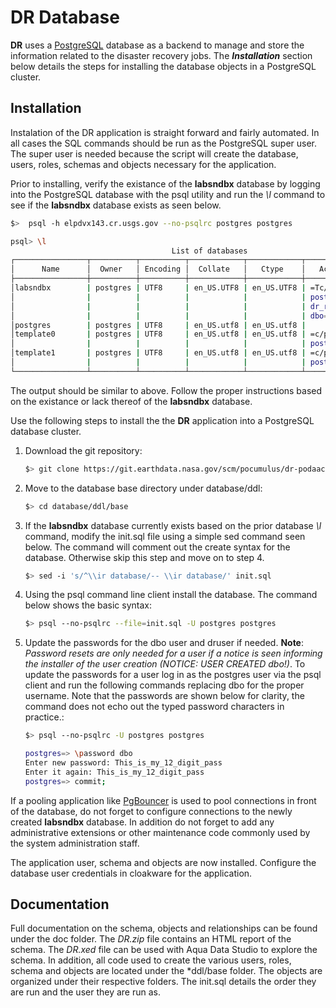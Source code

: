 DR Database
================

**DR** uses a [PostgreSQL](http://www.postgresql.org/) database as a backend to
manage and store the information related to the disaster recovery jobs. The
_**Installation**_ section below details the steps for installing the database objects
in a PostgreSQL cluster.


Installation
------------

Instalation of the DR application is straight forward and fairly automated. In all cases the
SQL commands should be run as the PostgreSQL super user. The super user is needed because the script
will create the database, users, roles, schemas and objects necessary for the application.

Prior to installing, verify the existance of the **labsndbx** database by logging into the PostgreSQL database
with the psql utility and run the *\l* command to see if the **labsndbx** database exists as seen below.

```bash
$>  psql -h elpdvx143.cr.usgs.gov --no-psqlrc postgres postgres

psql> \l
                                    List of databases
┌────────────────┬──────────┬──────────┬────────────┬────────────┬───────────────────────┐
│      Name      │  Owner   │ Encoding │  Collate   │   Ctype    │   Access privileges   │
├────────────────┼──────────┼──────────┼────────────┼────────────┼───────────────────────┤
│labsndbx        | postgres | UTF8     | en_US.UTF8 | en_US.UTF8 | =Tc/postgres          |
│                |          |          |            |            | postgres=CTc/postgres |
│                |          |          |            |            | dr_role=c/postgres    |
│                |          |          |            |            | dbo=c/postgres        |
│postgres        | postgres | UTF8     | en_US.utf8 | en_US.utf8 |                       |
│template0       | postgres | UTF8     | en_US.utf8 | en_US.utf8 | =c/postgres           |
│                |          |          |            |            | postgres=CTc/postgres |
│template1       | postgres | UTF8     | en_US.utf8 | en_US.utf8 | =c/postgres           |
│                |          |          |            |            | postgres=CTc/postgres |
└────────────────┴──────────┴──────────┴────────────┴────────────┴───────────────────────┘

``` 

The output should be similar to above. Follow the proper instructions based on the existance or lack
thereof of the **labsndbx** database.

Use the following steps to install the the **DR** application into a PostgreSQL database cluster.

1.  Download the git repository:

    ```bash
    $> git clone https://git.earthdata.nasa.gov/scm/pocumulus/dr-podaac-swot.git
    ```
2. Move to the database base directory under database/ddl:

    ```bash
    $> cd database/ddl/base
    ```
3. If the **labsndbx** database currently exists based on the prior database *\\l* command, modify the init.sql
   file using a simple sed command seen below. The command will comment out the create syntax for the database.
   Otherwise skip this step and move on to step 4.

    ```bash
    $> sed -i 's/^\\ir database/-- \\ir database/' init.sql
    ```
4. Using the psql command line client install the database. The command below shows the basic syntax:

    ```bash
    $> psql --no-psqlrc --file=init.sql -U postgres postgres
    ```
5. Update the passwords for the dbo user and druser if needed. **Note**: *Password resets are only needed
for a user if a notice is seen informing the installer of the user creation (NOTICE: USER CREATED dbo!)*.
To update the passwords for a user log in as the postgres user via the psql client and run the
following commands replacing dbo for the proper username. Note that the passwords are shown below for
clarity, the command does not echo out the typed password characters in practice.:

    ```bash
    $> psql --no-psqlrc -U postgres postgres
    
    postgres=> \password dbo
    Enter new password: This_is_my_12_digit_pass
    Enter it again: This_is_my_12_digit_pass
    postgres=> commit;
    ```

If a pooling application like [PgBouncer](https://pgbouncer.github.io/) is used to pool connections in
front of the database, do not forget to configure connections to the newly created **labsndbx** database.
In addition do not forget to add any administrative extensions or other maintenance code commonly used
by the system administration staff.

The application user, schema and objects are now installed. Configure the database user credentials in
cloakware for the application.


Documentation
--------------

Full documentation on the schema, objects and relationships can be found under the doc folder. The *DR.zip* file
contains an HTML report of the schema. The *DR.xed* file can be used with Aqua Data Studio to explore the schema.
In addition, all code used to create the various users, roles, schema and objects are located under the *ddl/base
folder. The objects are organized under their respective folders. The init.sql details the order they are run and
the user they are run as. 
